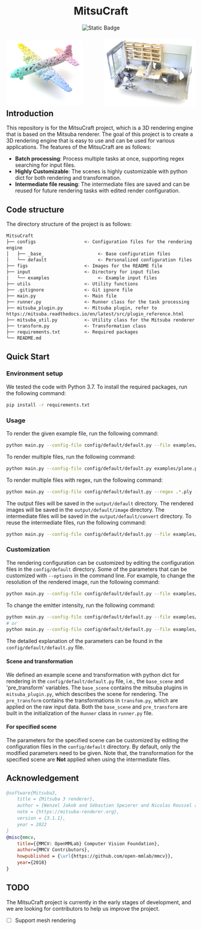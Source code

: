<div align="center">
<h1>MitsuCraft</h1>
<img alt="Static Badge" src="https://img.shields.io/badge/https%3A%2F%2Fgithub.com%2Fmitsuba-renderer%2Fmitsuba3">
</div>

<div align="center">
    <div style="display: flex; justify-content: space-between; align-items: center; text-align: center; margin-top: 20px; margin-bottom: -25px;">
        <img style="border-radius: 0.3125em;
            width: 40%; /* Adjust the width as needed */" 
            src="./figs/plane.png" alt="">
        <img style="border-radius: 0.3125em;
            width: 48%; /* Adjust the width as needed */" 
            src="./figs/office.png" alt="">
    </div>
</div>



## Introduction
This repository is for the MitsuCraft project, which is a 3D rendering engine that is based on the Mitsuba renderer. 
The goal of this project is to create a 3D rendering engine that is easy to use and can be used for various applications.
The features of the MitsuCraft are as follows:
- **Batch processing**: Process multiple tasks at once, supporting regex searching for input files.
- **Highly Customizable**: The scenes is highly customizable with python dict for both rendering and transformation.
- **Intermediate file reusing**: The intermediate files are saved and can be reused for future rendering tasks with edited render configuration.


## Code structure
The directory structure of the project is as follows:
```
MitsuCraft
├── configs                  <- Configuration files for the rendering engine
│   ├── _base_                    <- Base configuration files
│   └── default                   <- Personalized configuration files
├── figs                     <- Images for the README file
├── input                    <- Directory for input files
│   └── examples                  <- Example input files
├── utils                    <- Utility functions
├── .gitignore               <- Git ignore file
├── main.py                  <- Main file
├── runner.py                <- Runner class for the task processing
├── mitsuba_plugin.py        <- Mitsuba plugin, refer to https://mitsuba.readthedocs.io/en/latest/src/plugin_reference.html
├── mitsuba_util.py          <- Utility class for the Mitsuba renderer
├── transform.py             <- Transformation class
├── requirements.txt         <- Required packages
└── README.md
```


## Quick Start

### Environment setup
We tested the code with Python 3.7.
To install the required packages, run the following command:
```bash
pip install -r requirements.txt
```

### Usage
To render the given example file, run the following command:
```bash
python main.py --config-file config/default/default.py --file examples/plane.ply
```
To render multiple files, run the following command:
```bash
python main.py --config-file config/default/default.py examples/plane.ply examples/office.ply
```
To render multiple files with regex, run the following command:
```bash
python main.py --config-file config/default/default.py --regex .*.ply --options work_dir=input/examples
```
The output files will be saved in the `output/default` directory.
The rendered images will be saved in the `output/default/image` directory.
The intermediate files will be saved in the `output/default/convert` directory.
To reuse the intermediate files, run the following command:
```bash
python main.py --config-file config/default/default.py --file examples/plane.ply --options processed_dir=output/default
```
### Customization
The rendering configuration can be customized by editing the configuration files in the `config/default` directory.
Some of the parameters that can be customized with `--options` in the command line.
For example, to change the resolution of the rendered image, run the following command:
```bash
python main.py --config-file config/default/default.py --file examples/plane.ply --options resolution=[960,540]
```
To change the emitter intensity, run the following command:
```bash
python main.py --config-file config/default/default.py --file examples/plane.ply --options emitter_intensity=[1,1,1]
# or
python main.py --config-file config/default/default.py --file examples/plane.ply --options base_scene.emitter.value=[1,1,1]
```
The detailed explanation of the parameters can be found in the `config/default/default.py` file.

####  Scene and transformation
We defined an example scene and transformation with python dict for rendering in the `config/default/default.py` file, i.e., the `base_scene` and 'pre_transform' variables.
The `base_scene` contains the mitsuba plugins in `mitsuba_plugin.py`, which describes the scene for rendering.
The `pre_transform` contains the transformations in `transfom.py`, which are applied on the raw input data.
Both the `base_scene` and `pre_transform` are built in the initialization of the `Runner` class in `runner.py` file.

#### For specified scene
The parameters for the specified scene can be customized by editing the configuration files in the `config/default` directory.
By default, only the modified parameters need to be given.
Note that, the transformation for the specified scene are **Not** applied when using the intermediate files.


## Acknowledgement
```bibtex
@software{Mitsuba3,
    title = {Mitsuba 3 renderer},
    author = {Wenzel Jakob and Sébastien Speierer and Nicolas Roussel and Merlin Nimier-David and Delio Vicini and Tizian Zeltner and Baptiste Nicolet and Miguel Crespo and Vincent Leroy and Ziyi Zhang},
    note = {https://mitsuba-renderer.org},
    version = {3.1.1},
    year = 2022
}
@misc{mmcv,
    title={{MMCV: OpenMMLab} Computer Vision Foundation},
    author={MMCV Contributors},
    howpublished = {\url{https://github.com/open-mmlab/mmcv}},
    year={2018}
}
```

## TODO
The MitsuCraft project is currently in the early stages of development, and we are looking for contributors to help us improve the project.
- [ ] Support mesh rendering